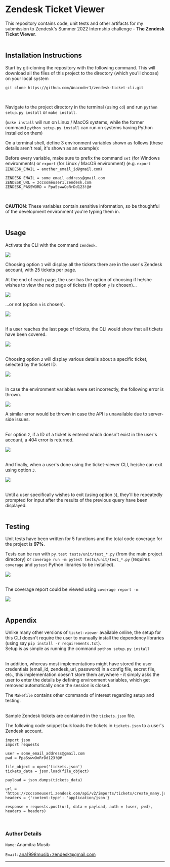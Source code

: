 # Zendesk Ticket Viewer

This repository contains code, unit tests and other artifacts for my submission to Zendesk's Summer 2022 Internship challenge - **The Zendesk Ticket Viewer**.<br><br>


## Installation Instructions

Start by git-cloning the repository with the following command. This will download all the files of this project to the directory (which you'll choose) on your local system  <br>

```
git clone https://github.com/Anacoder1/zendesk-ticket-cli.git
```
<br>

Navigate to the project directory in the terminal (using `cd`) and run `python setup.py install` or `make install`.<br>

(`make install` will run on Linux / MacOS systems, while the former command `python setup.py install` can run on systems having Python installed on them)<br>



On a terminal shell, define 3 environment variables shown as follows (these details aren't real, it's shown as an example): <br>

Before every variable, make sure to prefix the command `set` (for Windows environments) or `export` (for Linux / MacOS environment) (e.g. `export ZENDESK_EMAIL = another_email_id@gmail.com`)<br>

```
ZENDESK_EMAIL = some_email_address@gmail.com
ZENDESK_URL = zccsomeuser1.zendesk.com
ZENDESK_PASSWORD = PpaSswwOoRrDd123!@#
```
<br>

**CAUTION**: These variables contain sensitive information, so be thoughtful of the development environment you're typing them in.<br><br>

## Usage

Activate the CLI with the command `zendesk`.<br>

![](https://github.com/Anacoder1/zendesk-ticket-cli/blob/master/artifacts/images/zendesk.PNG)<br>

Choosing option `1` will display all the tickets there are in the user's Zendesk account, with 25 tickets per page.<br>

At the end of each page, the user has the option of choosing if he/she wishes to view the next page of tickets (if option `y` is chosen)...<br>

![](https://github.com/Anacoder1/zendesk-ticket-cli/blob/master/artifacts/images/testing%20option%201.PNG)<br>

...or not (option `n` is chosen).<br>

![](https://github.com/Anacoder1/zendesk-ticket-cli/blob/master/artifacts/images/testing%20option%201%20Part%202.PNG)<br><br>

If a user reaches the last page of tickets, the CLI would show that all tickets have been covered.<br>

![](https://github.com/Anacoder1/zendesk-ticket-cli/blob/master/artifacts/images/all%20tickets%20covered.PNG)<br><br>

Choosing option `2` will display various details about a specific ticket, selected by the ticket ID.<br>

![](https://github.com/Anacoder1/zendesk-ticket-cli/blob/master/artifacts/images/testing%20option%202.PNG)<br><br>

In case the environment variables were set incorrectly, the following error is thrown.<br>

![](https://github.com/Anacoder1/zendesk-ticket-cli/blob/master/artifacts/images/couldn't%20authenticate.PNG)<br>

A similar error would be thrown in case the API is unavailable due to server-side issues.<br><br>

For option `2`, if a ID of a ticket is entered which doesn't exist in the user's account, a 404 error is returned.<br>

![](https://github.com/Anacoder1/zendesk-ticket-cli/blob/master/artifacts/images/testing%20option%202%20wrong%20input.PNG)<br><br>

And finally, when a user's done using the ticket-viewer CLI, he/she can exit using option `3`.<br>

![](https://github.com/Anacoder1/zendesk-ticket-cli/blob/master/artifacts/images/testing%20option%203.PNG)<br><br>

Until a user specifically wishes to exit (using option `3`), they'll be repeatedly prompted for input after the results of the previous query have been displayed.<br><br>

## Testing

Unit tests have been written for 5 functions and the total code coverage for the project is **97%**.<br>

Tests can be run with `py.test tests/unit/test_*.py` (from the main project directory) or `coverage run -m pytest tests/unit/test_*.py` (requires `coverage` and `pytest` Python libraries to be installed).<br>

![](https://github.com/Anacoder1/zendesk-ticket-cli/blob/master/artifacts/images/all%20tests%20passed.PNG)<br><br>

The coverage report could be viewed using `coverage report -m`<br>

![](https://github.com/Anacoder1/zendesk-ticket-cli/blob/master/artifacts/images/coverage%20report.PNG)<br><br>

## Appendix

Unlike many other versions of `ticket-viewer` available online, the setup for this CLI doesn't require the user to manually install the dependency libraries (using say `pip install -r requirements.txt`).<br>
Setup is as simple as running the command `python setup.py install`<br><br>

In addition, whereas most implementations might have stored the user credentials (email_id, zendesk_url, password) in a config file, secret file, etc., this implementation doesn't store them anywhere - it simply asks the user to enter the details by defining environment variables, which get removed automatically once the session is closed.<br>

The `Makefile` contains other commands of interest regarding setup and testing.<br><br>

Sample Zendesk tickets are contained in the `tickets.json` file.

The following code snippet bulk loads the tickets in `tickets.json` to a user's Zendesk account.<br>

```
import json
import requests

user = some_email_address@gmail.com
pwd = PpaSswwOoRrDd123!@#

file_object = open('tickets.json')
tickets_data = json.load(file_object)

payload = json.dumps(tickets_data)

url = 'https://zccsomeuser1.zendesk.com/api/v2/imports/tickets/create_many.json'
headers = {'content-type': 'application/json'}

response = requests.post(url, data = payload, auth = (user, pwd), headers = headers)
```
<br>

### Author Details

`Name`: Anamitra Musib<br>

`Email`: ana1998musib+zendesk@gmail.com<br>

***
